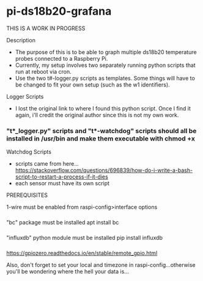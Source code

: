 # pi-ds18b20-grafana

THIS IS A WORK IN PROGRESS

Description
- The purpose of this is to be able to graph multiple ds18b20 temperature probes connected to a Raspberry Pi.
- Currently, my setup involves two separately running python scripts that run at reboot via cron.
- Use the two t#-logger.py scripts as templates. Some things will have to be changed to fit your own setup (such as the w1 identifiers).

Logger Scripts
- I lost the original link to where I found this python script. Once I find it again, i'll credit the original author since this is not my own work.





### "t*_logger.py" scripts and "t*-watchdog" scripts should all be installed in /usr/bin and make them executable with chmod +x ###

Watchdog Scripts
- scripts came from here... https://stackoverflow.com/questions/696839/how-do-i-write-a-bash-script-to-restart-a-process-if-it-dies
- each sensor must have its own script

PREREQUISITES

1-wire must be enabled from raspi-config>interface options

###
"bc" package must be installed
  apt install bc

###
"influxdb" python module must be installed
  pip install influxdb

###
https://gpiozero.readthedocs.io/en/stable/remote_gpio.html

Also, don't forget to set your local and timezone in raspi-config...otherwise you'll be wondering where the hell your data is...
